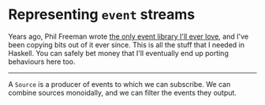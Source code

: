 # Representing `event` streams

Years ago, Phil Freeman wrote [the only event library I'll ever
love](https://github.com/paf31/purescript-event), and I've been copying bits
out of it ever since. This is all the stuff that I needed in Haskell. You can
safely bet money that I'll eventually end up porting behaviours here too.

---

A `Source` is a producer of events to which we can subscribe. We can combine
sources monoidally, and we can filter the events they output.
